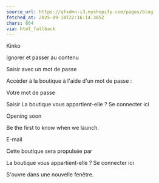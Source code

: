 ```yaml
---
source_url: https://qfxdmn-i3.myshopify.com/pages/blog
fetched_at: 2025-09-14T22:16:14.385Z
chars: 664
via: html_fallback
---
```

Kinko 

 

 

 
 
 
 
 
 
 
 
 
 

 
 
 
 
 
 
 
 
 
 
 
 
 
 
 
 
 

 

 

 
 

 
 
 
 
 

 
 
 
 
 
 
 
 
 

 
 
 Ignorer et passer au contenu
 

 

 
 
 
 
 
 
 
 
 Saisir avec un mot de passe
 
 
 
 
 
 
 
 
 
 
 
 
 
 Accéder à la boutique à l&#39;aide d&#39;un mot de passe :
 
 
 Votre mot de passe 
 
 Saisir
 La boutique vous appartient-elle ? Se connecter ici 
 
 
 
 
 
 

 
 

 
 
 
 
 
 
 
 
 
 Opening soon
 
 Be the first to know when we launch. 
 
 
 
 
 
 
 
 E-mail
 
 
 
 
 
 
 
 
 

 
 
 
 
 
 
 
 Cette boutique sera propulsée par 
 
 

 
 
 La boutique vous appartient-elle ? Se connecter ici 
 

 
 
 
 S&#39;ouvre dans une nouvelle fenêtre.